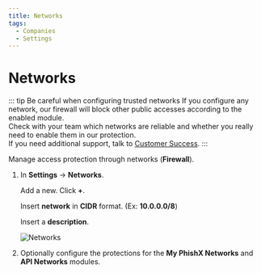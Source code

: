 ```yaml
---
title: Networks
tags:
  - Companies
  - Settings
---
```

# Networks

::: tip Be careful when configuring trusted networks
If you configure any network, our firewall will block other public accesses according to the enabled module.<br>
Check with your team which networks are reliable and whether you really need to enable them in our protection.<br>
If you need additional support, talk to [Customer Success](mailto:cs@phishx.io).
:::

Manage access protection through networks (**Firewall**).

1. In **Settings** -> **Networks**.

   Add a new. Click **+**.

   Insert **network** in **CIDR** format. (Ex: **10.0.0.0/8**)

   Insert a **description**.

   ![Networks](https://cdn.phishx.io/phishx-docs/images/phishx_companies_networks_01.webp)

2. Optionally configure the protections for the **My PhishX Networks** and **API Networks** modules.
